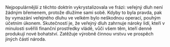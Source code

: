 <emphasis level="moderate">Nejpopulárnější z těchto doktrín vykrystalizovala ve frázi:<break time="0.3s"/> veřejný dluh není žádným břemenem, protože dlužíme sami sobě.</emphasis><break time="0.5s"/> Kdyby to byla pravda,<break time="0.3s"/> pak by vymazání veřejného dluhu ve velkém bylo neškodnou operací,<break time="0.3s"/> pouhým účetním úkonem.<break time="0.5s"/> <prosody rate="95%">Skutečností je, že veřejný dluh zahrnuje nároky lidí,<break time="0.3s"/> kteří v minulosti svěřili finanční prostředky vládě,<break time="0.3s"/> vůči všem těm, kteří denně produkují nové bohatství.</prosody><break time="0.5s"/> <emphasis level="strong">Zatěžuje výrobně činnou vrstvu<break time="0.3s"/> ve prospěch jiných částí národa.</emphasis> 